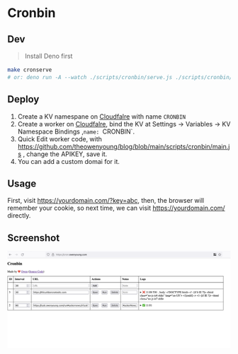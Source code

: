 # Cronbin

## Dev

> Install Deno first

```bash
make cronserve
# or: deno run -A --watch ./scripts/cronbin/serve.js ./scripts/cronbin/serve.js
```

## Deploy

1. Create a KV namespane on [Cloudfalre](https://dash.cloudflare.com/) with name `CRONBIN`
2. Create a worker on [Cloudfalre](https://dash.cloudflare.com/), bind the KV at Settings -> Variables -> KV Namespace Bindings ,`name: `CRONBIN`.
3. Quick Edit worker code, with <https://github.com/theowenyoung/blog/blob/main/scripts/cronbin/main.js> , change the APIKEY, save it.
4. You can add a custom domai for it.

## Usage

First, visit <https://yourdomain.com/?key=abc>, then, the browser will remember your cookie, so next time, we can visit <https://yourdomain.com/> directly.

## Screenshot

![screenshot](./cronbin.png)
